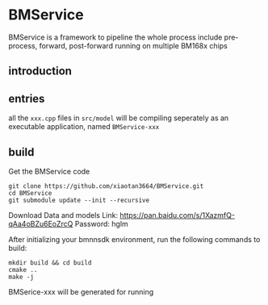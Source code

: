# BMService

BMService is a framework to pipeline the whole process include pre-process, forward, post-forward running on multiple BM168x chips

## introduction

## entries

all the `xxx.cpp` files in `src/model` will be compiling seperately as an executable application, named `BMService-xxx`

## build

Get the BMService code

``` shell
git clone https://github.com/xiaotan3664/BMService.git
cd BMService
git submodule update --init --recursive
```
Download Data and models
Link: https://pan.baidu.com/s/1XazmfQ-qAa4oBZu6EoZrcQ
Password: hglm


After initializing your bmnnsdk environment, run the following commands to build:

``` shell
mkdir build && cd build
cmake ..
make -j
```

BMSerice-xxx will be generated for running
